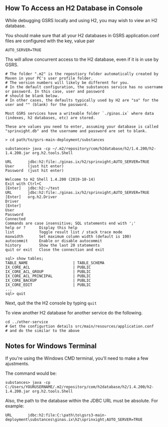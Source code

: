 ## How To Access an H2 Database in Console

While debugging GSRS locally and using H2, you may wish to view an H2 database.

You should make sure that all your H2 databases in GSRS application.conf files are configured with the key, value pair

`AUTO_SERVER=TRUE`

Ths will allow concurrent access to the H2 database, even if it is in use by GSRS. 
 
```
# The folder ".m2" is the repostiory folder automatically created by Maven in your PC's user profile folder.
# The version numbers will likely be different for you. 
# In the default configuration, the substances service has no username or password. In this case, user and password
# should be blank below.
# In other cases, the defaults typically used by H2 are "sa" for the user and "" (blank) for the password.

Most GSRS services have a writeable folder `./ginas.ix` where data (indexes, h2 databases, etc) are stored. 

These are values you need to enter, assuming your database is called "sprinxight.db" and the username and password are set to blank. 

> cd path/to/gsrs-main-deployment/substances

substances> java -cp ~/.m2/repository/com/h2database/h2/1.4.200/h2-1.4.200.jar org.h2.tools.Shell

URL       jdbc:h2:file:./ginas.ix/h2/sprinxight;AUTO_SERVER=TRUE
User      (just hit enter)
Password  (just hit enter)

Welcome to H2 Shell 1.4.200 (2019-10-14)
Exit with Ctrl+C
[Enter]   jdbc:h2:~/test
URL       jdbc:h2:file:./ginas.ix/h2/sprinxight;AUTO_SERVER=TRUE
[Enter]   org.h2.Driver
Driver    
[Enter]   
User      
Password  
Connected
Commands are case insensitive; SQL statements end with ';'
help or ?      Display this help
list           Toggle result list / stack trace mode
maxwidth       Set maximum column width (default is 100)
autocommit     Enable or disable autocommit
history        Show the last 20 statements
quit or exit   Close the connection and exit

sql> show tables;
TABLE_NAME                    | TABLE_SCHEMA
IX_CORE_ACL                   | PUBLIC
IX_CORE_ACL_GROUP             | PUBLIC
IX_CORE_ACL_PRINCIPAL         | PUBLIC
IX_CORE_BACKUP                | PUBLIC
IX_CORE_EDIT                  | PUBLIC
...
sql> quit
```
Next, quit the the H2 console by typing `quit`

To view another H2 database for another service do the following. 

```
cd ../other-service
# Get the configurtion details src/main/resources/application.conf 
# and do the similar to the above 
```

## Notes for Windows Terminal

If you're using the Windows CMD terminal, you'll need to make a few ajustments. 

The command would be: 
```
substances> java -cp C:/Users/YOURUSERNAME/.m2/repository/com/h2database/h2/1.4.200/h2-1.4.200.jar org.h2.tools.Shell
```

Also, the path to the database within the JDBC URL must be absolute. For example: 
```
URL       jdbc:h2:file:C:\path\to\gsrs3-main-deployment\substances\ginas.ix\h2\sprinxight;AUTO_SERVER=TRUE
```




